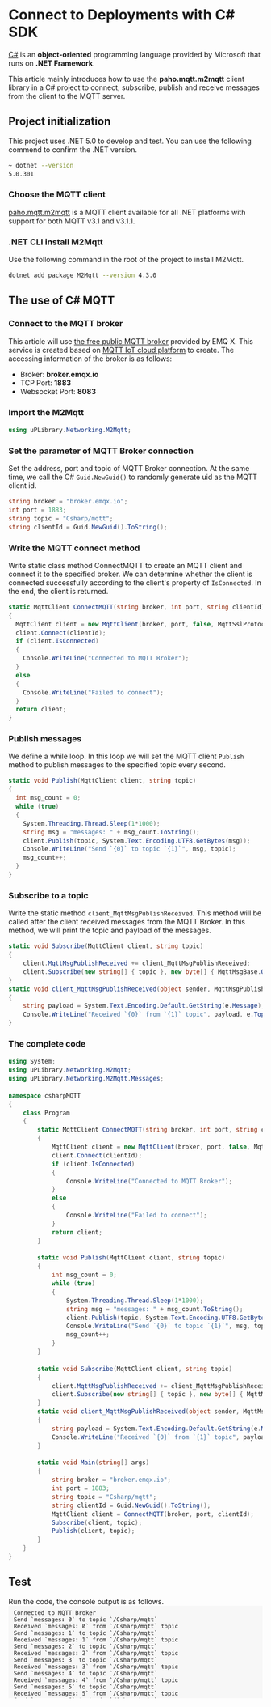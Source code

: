 # Connect to Deployments with C# SDK
[C#](https://docs.microsoft.com/en-us/dotnet/csharp/) is an **object-oriented** programming language provided by Microsoft that runs on **.NET Framework**.

This article mainly introduces how to use the **paho.mqtt.m2mqtt** client library in a C# project to connect, subscribe, publish and receive messages from the client to the MQTT server.

## Project initialization
This project uses .NET 5.0 to develop and test. You can use the following commend to confirm the .NET version.
```bash
~ dotnet --version            
5.0.301
```

### Choose the MQTT client
[paho.mqtt.m2mqtt](https://www.eclipse.org/paho/clients/dotnet/) is a MQTT client available for all .NET platforms with support for both MQTT v3.1 and v3.1.1.

### .NET CLI install M2Mqtt 
Use the following command in the root of the project to install M2Mqtt.
```bash
dotnet add package M2Mqtt --version 4.3.0
```

## The use of C# MQTT

### Connect to the MQTT broker
This article will use [the free public MQTT broker](https://www.emqx.com/en/mqtt/public-mqtt5-broker) provided by EMQ X. This service is created based on [MQTT IoT cloud platform](https://cloud.emqx.io/) to create. The accessing information of the broker is as follows:
- Broker: **broker.emqx.io**
- TCP Port: **1883**
- Websocket Port: **8083**

### Import the M2Mqtt
```c#
using uPLibrary.Networking.M2Mqtt;
```

### Set the parameter of MQTT Broker connection
Set the address, port and topic of MQTT Broker connection. At the same time, we call the C# `Guid.NewGuid()` to randomly generate uid as the MQTT client id.
```c#
string broker = "broker.emqx.io";
int port = 1883;
string topic = "Csharp/mqtt";
string clientId = Guid.NewGuid().ToString();
```

### Write the MQTT connect method
Write static class method ConnectMQTT to create an MQTT client and connect it to the specified broker. We can determine whether the client is connected successfully according to the client's property of `IsConnected`. In the end, the client is returned.
```c#
static MqttClient ConnectMQTT(string broker, int port, string clientId) 
{    
  MqttClient client = new MqttClient(broker, port, false, MqttSslProtocols.None, null, null);    
  client.Connect(clientId);    
  if (client.IsConnected)    
  {       
    Console.WriteLine("Connected to MQTT Broker");    
  }    
  else    
  {        
    Console.WriteLine("Failed to connect");    
  }    
  return client; 
}
```

### Publish messages
We define a while loop. In this loop we will set the MQTT client `Publish` method to publish messages to the specified topic every second.
```c#
static void Publish(MqttClient client, string topic) 
{    
  int msg_count = 0;    
  while (true)    
  {        
    System.Threading.Thread.Sleep(1*1000);        
    string msg = "messages: " + msg_count.ToString();        
    client.Publish(topic, System.Text.Encoding.UTF8.GetBytes(msg));        
    Console.WriteLine("Send `{0}` to topic `{1}`", msg, topic);       
    msg_count++;    
  } 
}
```

### Subscribe to a topic
Write the static method `client_MqttMsgPublishReceived`. This method will be called after the client received messages from the MQTT Broker. In this method, we will print the topic and payload of the messages.
```c#
static void Subscribe(MqttClient client, string topic)
{
    client.MqttMsgPublishReceived += client_MqttMsgPublishReceived;
    client.Subscribe(new string[] { topic }, new byte[] { MqttMsgBase.QOS_LEVEL_AT_MOST_ONCE });
}
static void client_MqttMsgPublishReceived(object sender, MqttMsgPublishEventArgs e)
{
    string payload = System.Text.Encoding.Default.GetString(e.Message);
    Console.WriteLine("Received `{0}` from `{1}` topic", payload, e.Topic.ToString());
}
```

### The complete code
```c#
using System;
using uPLibrary.Networking.M2Mqtt;
using uPLibrary.Networking.M2Mqtt.Messages;

namespace csharpMQTT
{
    class Program
    {
        static MqttClient ConnectMQTT(string broker, int port, string clientId)
        {
            MqttClient client = new MqttClient(broker, port, false, MqttSslProtocols.None, null, null);
            client.Connect(clientId);
            if (client.IsConnected)
            {
                Console.WriteLine("Connected to MQTT Broker");
            }
            else
            {
                Console.WriteLine("Failed to connect");
            }
            return client;
        }

        static void Publish(MqttClient client, string topic)
        {
            int msg_count = 0;
            while (true)
            {
                System.Threading.Thread.Sleep(1*1000);
                string msg = "messages: " + msg_count.ToString();
                client.Publish(topic, System.Text.Encoding.UTF8.GetBytes(msg));
                Console.WriteLine("Send `{0}` to topic `{1}`", msg, topic);
                msg_count++;
            }
        }

        static void Subscribe(MqttClient client, string topic)
        {
            client.MqttMsgPublishReceived += client_MqttMsgPublishReceived;
            client.Subscribe(new string[] { topic }, new byte[] { MqttMsgBase.QOS_LEVEL_AT_MOST_ONCE });
        }
        static void client_MqttMsgPublishReceived(object sender, MqttMsgPublishEventArgs e)
        {
            string payload = System.Text.Encoding.Default.GetString(e.Message);
            Console.WriteLine("Received `{0}` from `{1}` topic", payload, e.Topic.ToString());
        }

        static void Main(string[] args)
        {
            string broker = "broker.emqx.io";
            int port = 1883;
            string topic = "Csharp/mqtt";
            string clientId = Guid.NewGuid().ToString();
            MqttClient client = ConnectMQTT(broker, port, clientId);
            Subscribe(client, topic);
            Publish(client, topic);
        }
    }
}
```

## Test
Run the code, the console output is as follows. ![c_sharp_connect](./_assets/c_sharp_connect.png)